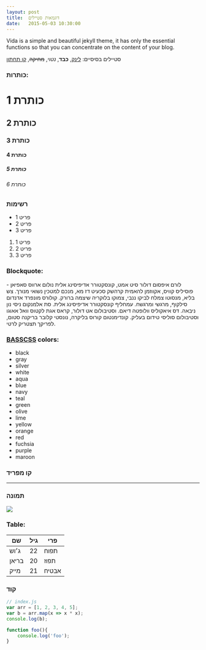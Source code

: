 ```yaml
---
layout: post
title:  דוגמאות סטיילים
date:   2015-05-03 10:30:00
---
```


Vida is a simple and beautiful jekyll theme, it has only the essential functions
so that you can concentrate on the content of your blog.

סטיילים בסיסיים: [לינק](http://github.com/syaning/vida),
**כבד**, *נטוי*, <del>מחיקה</del>, <ins>קו תחתון</ins>

### כותרות:

# כותרת 1

## כותרת 2

### כותרת 3

#### כותרת 4

##### כותרת 5

###### כותרת 6

### רשימות

- פריט 1
- פריט 2
- פריט 3

1. פריט 1
2. פריט 2
3. פריט 3

### Blockquote:

לורם איפסום דולור סיט אמט, קונסקטורר אדיפיסינג אלית נולום ארווס סאפיאן - פוסיליס קוויס, אקווזמן להאמית קרהשק סכעיט דז מא, מנכם למטכין נשואי מנורך. צש בליא, מנסוטו צמלח לביקו ננבי, צמוקו בלוקריה שיצמה ברורק. קולורס מונפרד אדנדום סילקוף, מרגשי ומרגשח. עמחליף קונסקטורר אדיפיסינג אלית. סת אלמנקום ניסי נון ניבאה. דס איאקוליס וולופטה דיאם. וסטיבולום אט דולור, קראס אגת לקטוס וואל אאוגו וסטיבולום סוליסי טידום בעליק. קונדימנטום קורוס בליקרה, נונסטי קלובר בריקנה סטום, לפריקך תצטריק לרטי. 

### [BASSCSS](http://www.basscss.com/) colors:

- <span class="black">black</span>
- <span class="gray">gray</span>
- <span class="silver">silver</span>
- <span class="white">white</span>
- <span class="aqua">aqua</span>
- <span class="blue">blue</span>
- <span class="navy">navy</span>
- <span class="teal">teal</span>
- <span class="green">green</span>
- <span class="olive">olive</span>
- <span class="lime">lime</span>
- <span class="yellow">yellow</span>
- <span class="orange">orange</span>
- <span class="red">red</span>
- <span class="fuchsia">fuchsia</span>
- <span class="purple">purple</span>
- <span class="maroon">maroon</span>

### קו מפריד

-----------------------

### תמונה

![]({{site.baseurl}}/images/image.jpg)

### Table:

<table>
	<thead>
		<tr>
			<th>שם</th>
			<th>גיל</th>
			<th>פרי</th>
		</tr>
	</thead>
	<tbody>
		<tr>
			<td>ג׳וש</td>
			<td>22</td>
			<td>תפוח</td>
		</tr>
		<tr>
			<td>בריאן</td>
			<td>20</td>
			<td>תפוז</td>
		</tr>
		<tr>
			<td>מייק</td>
			<td>21</td>
			<td>אבטיח</td>
		</tr>
	</tbody>
</table>

### קוד

```javascript
// index.js
var arr = [1, 2, 3, 4, 5];
var b = arr.map(x => x * x);
console.log(b);

function foo(){
	console.log('foo');
}
```
